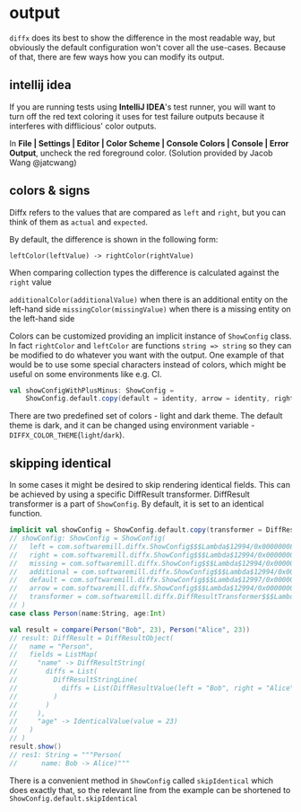 # output


`diffx` does its best to show the difference in the most readable way, but obviously the default configuration won't 
cover all the use-cases. Because of that, there are few ways how you can modify its output.

## intellij idea

If you are running tests using **IntelliJ IDEA**'s test runner, you will want
to turn off the red text coloring it uses for test failure outputs because
it interferes with difflicious' color outputs.

In <b>File | Settings | Editor | Color Scheme | Console Colors | Console | Error Output</b>, uncheck the red foreground color.
(Solution provided by Jacob Wang @jatcwang)

## colors & signs

Diffx refers to the values that are compared as `left` and `right`, but you can think of them as `actual` and `expected`. 

By default, the difference is shown in the following form: 

`leftColor(leftValue) -> rightColor(rightValue)`

When comparing collection types the difference is calculated against the `right` value

`additionalColor(additionalValue)` when there is an additional entity on the left-hand side
`missingColor(missingValue)` when there is a missing entity on the left-hand side 

Colors can be customized providing an implicit instance of `ShowConfig` class.
In fact `rightColor` and `leftColor` are functions `string => string` so they can be modified to do whatever you want with the output.
One example of that would be to use some special characters instead of colors, which might be useful on some environments like e.g. CI.

````scala
val showConfigWithPlusMinus: ShowConfig =
    ShowConfig.default.copy(default = identity, arrow = identity, right = s => "+" + s, left = s => "-" + s)
````

There are two predefined set of colors - light and dark theme. 
The default theme is dark, and it can be changed using environment variable - `DIFFX_COLOR_THEME`(`light`/`dark`).

## skipping identical

In some cases it might be desired to skip rendering identical fields.
This can be achieved by using a specific DiffResult transformer. DiffResult transformer is a part of `ShowConfig`.
By default, it is set to an identical function.

```scala
implicit val showConfig = ShowConfig.default.copy(transformer = DiffResultTransformer.skipIdentical)
// showConfig: ShowConfig = ShowConfig(
//   left = com.softwaremill.diffx.ShowConfig$$$Lambda$12994/0x0000000802fcd840@44247db5,
//   right = com.softwaremill.diffx.ShowConfig$$$Lambda$12994/0x0000000802fcd840@66c2460c,
//   missing = com.softwaremill.diffx.ShowConfig$$$Lambda$12994/0x0000000802fcd840@4f023172,
//   additional = com.softwaremill.diffx.ShowConfig$$$Lambda$12994/0x0000000802fcd840@3b0ad140,
//   default = com.softwaremill.diffx.ShowConfig$$$Lambda$12997/0x0000000802fca040@5c24da41,
//   arrow = com.softwaremill.diffx.ShowConfig$$$Lambda$12994/0x0000000802fcd840@28a205ef,
//   transformer = com.softwaremill.diffx.DiffResultTransformer$$$Lambda$12986/0x0000000802d76840@76752828
// )
case class Person(name:String, age:Int)

val result = compare(Person("Bob", 23), Person("Alice", 23))
// result: DiffResult = DiffResultObject(
//   name = "Person",
//   fields = ListMap(
//     "name" -> DiffResultString(
//       diffs = List(
//         DiffResultStringLine(
//           diffs = List(DiffResultValue(left = "Bob", right = "Alice"))
//         )
//       )
//     ),
//     "age" -> IdenticalValue(value = 23)
//   )
// )
result.show()
// res1: String = """Person(
//      name: Bob -> Alice)"""
```

There is a convenient method in `ShowConfig` called `skipIdentical` which does exactly that, so the relevant line from 
the example can be shortened to `ShowConfig.default.skipIdentical`